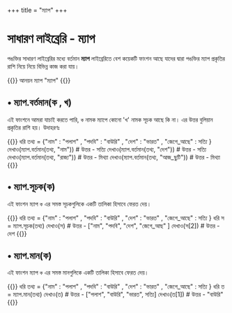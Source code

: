+++
title = "ম্যাপ"
+++


# সাধারণ লাইব্রেরি - ম্যাপ

পঙক্তির সাধারণ লাইব্রেরির মধ্যে বর্তমান **ম্যাপ** লাইব্রেরিতে বেশ কয়েকটি ফাংশন আছে যাদের দ্বারা পঙক্তির ম্যাপ প্রকৃতির রাশি নিয়ে নিয়ে বিভিন্ন কাজ করা যায়।

{{<highlight python>}}
আনয়ন ম্যাপ "ম্যাপ"
{{</highlight>}}


## • ম্যাপ.বর্তমান(ক , খ)
এই ফাংশনে আমরা যাচাই করতে পারি, `ক` নামক ম্যাপে কোনো 'খ' নামক সূচক আছে কি না। এর উত্তর বুলিয়ান প্রকৃতির রাশি হয়। উদাহরণঃ

{{<highlight python>}}
ধরি তথ্য = {"নাম" : "পলাশ" , "পদবি" : "বাউরি" ,  "দেশ" : "ভারত" , "জেগে_আছে" : সত্যি  }
দেখাও(ম্যাপ.বর্তমান(তথ্য, "নাম")) # উত্তর - সত্যি
দেখাও(ম্যাপ.বর্তমান(তথ্য, "দেশ")) # উত্তর - সত্যি
দেখাও(ম্যাপ.বর্তমান(তথ্য, "রাজ্য")) # উত্তর - মিথ্যা
দেখাও(ম্যাপ.বর্তমান(তথ্য, "আজ_ছুটি")) # উত্তর - মিথ্যা
{{</highlight>}}

## • ম্যাপ.সূচক(ক)
এই ফাংশন ম্যাপ `ক` এর সমস্ত সূচকগুলিকে একটি তালিকা হিসাবে ফেরত দেয়।

{{<highlight python>}}
ধরি তথ্য = {"নাম" : "পলাশ" , "পদবি" : "বাউরি" ,  "দেশ" : "ভারত" , "জেগে_আছে" : সত্যি  }
ধরি স = ম্যাপ.সূচক(তথ্য)
দেখাও(স) # উত্তর - ["নাম", "পদবি", "দেশ", "জেগে_আছ" ]
দেখাও(স[2]) # উত্তর - দেশ
{{</highlight>}}

## • ম্যাপ.মান(ক)
এই ফাংশন ম্যাপ `ক` এর সমস্ত মানগুলিকে একটি তালিকা হিসাবে ফেরত দেয়।

{{<highlight python>}}
ধরি তথ্য = {"নাম" : "পলাশ" , "পদবি" : "বাউরি" ,  "দেশ" : "ভারত" , "জেগে_আছে" : সত্যি  }
ধরি ত = ম্যাপ.মান(তথ্য)
দেখাও(ত) # উত্তর - ["পলাশ", "বাউরি", "ভারত", সত্যি]
দেখাও(ত[1]) # উত্তর - "বাউরি"
{{</highlight>}}

